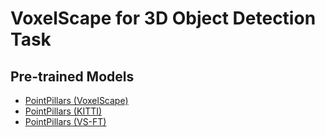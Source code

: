 # VoxelScape for 3D Object Detection Task


## Pre-trained Models

- [PointPillars (VoxelScape)](https://studentutsedu-my.sharepoint.com/:u:/g/personal/khaled_aboufarw_uts_edu_au/EQ06mtkv5WVEtt-cH4Nu-_MBC1SpJPt-NNnO2nEFCunmrw?e=a7CnC9)
- [PointPillars (KITTI)](https://studentutsedu-my.sharepoint.com/:u:/g/personal/khaled_aboufarw_uts_edu_au/EWuzYUpwzjhEmgmf-Gb6QVoBDS8enUKHL66SO8ytrjUmEA?e=b39Vgf)
- [PointPillars (VS-FT)](https://studentutsedu-my.sharepoint.com/:u:/g/personal/khaled_aboufarw_uts_edu_au/EXDVpI9pEVpMk_4pX8_Z65QB9xGJuQy-tqxiHaIXFkhejA?e=D4Xiwa)
